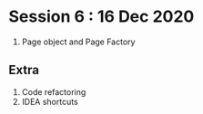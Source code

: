 # Session 6  : 16 Dec 2020
  1. Page object and Page Factory
  
## Extra 
  1. Code refactoring 
  2. IDEA shortcuts 
 




